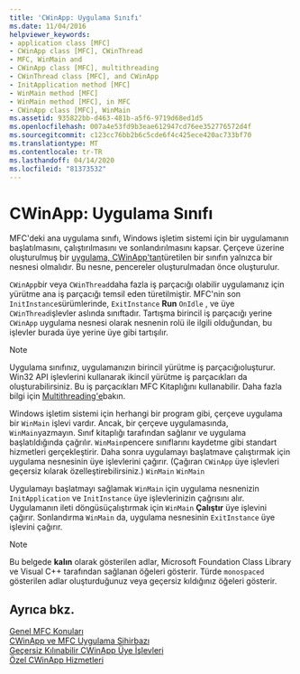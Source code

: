 ```yaml
---
title: 'CWinApp: Uygulama Sınıfı'
ms.date: 11/04/2016
helpviewer_keywords:
- application class [MFC]
- CWinApp class [MFC], CWinThread
- MFC, WinMain and
- CWinApp class [MFC], multithreading
- CWinThread class [MFC], and CWinApp
- InitApplication method [MFC]
- WinMain method [MFC]
- WinMain method [MFC], in MFC
- CWinApp class [MFC], WinMain
ms.assetid: 935822bb-d463-481b-a5f6-9719d68ed1d5
ms.openlocfilehash: 007a4e53fd9b3eae612947cd76ee352776572d4f
ms.sourcegitcommit: c123cc76bb2b6c5cde6f4c425ece420ac733bf70
ms.translationtype: MT
ms.contentlocale: tr-TR
ms.lasthandoff: 04/14/2020
ms.locfileid: "81373532"
---
```

# <a name="cwinapp-the-application-class"></a>CWinApp: Uygulama Sınıfı

MFC'deki ana uygulama sınıfı, Windows işletim sistemi için bir uygulamanın başlatılmasını, çalıştırılmasını ve sonlandırılmasını kapsar. Çerçeve üzerine oluşturulmuş bir [uygulama, CWinApp'tan](../mfc/reference/cwinapp-class.md)türetilen bir sınıfın yalnızca bir nesnesi olmalıdır. Bu nesne, pencereler oluşturulmadan önce oluşturulur.

`CWinApp`bir veya `CWinThread`daha fazla iş parçacığı olabilir uygulamanız için yürütme ana iş parçacığı temsil eden türetilmiştir. MFC'nin son `InitInstance`sürümlerinde, `ExitInstance` **Run** `OnIdle` , ve üye `CWinThread`işlevler aslında sınıftadır. Tartışma birincil iş parçacığı yerine `CWinApp` uygulama nesnesi olarak nesnenin rolü ile ilgili olduğundan, bu işlevler burada üye yerine üye gibi tartışılır.

> [!NOTE]
> Uygulama sınıfınız, uygulamanızın birincil yürütme iş parçacığıoluşturur. Win32 API işlevlerini kullanarak ikincil yürütme iş parçacıkları da oluşturabilirsiniz. Bu iş parçacıkları MFC Kitaplığını kullanabilir. Daha fazla bilgi için [Multithreading'e](../parallel/multithreading-support-for-older-code-visual-cpp.md)bakın.

Windows işletim sistemi için herhangi bir program gibi, çerçeve uygulama bir `WinMain` işlevi vardır. Ancak, bir çerçeve uygulamasında, `WinMain`yazmayın. Sınıf kitaplığı tarafından sağlanır ve uygulama başlatıldığında çağrılır. `WinMain`pencere sınıflarını kaydetme gibi standart hizmetleri gerçekleştirir. Daha sonra uygulamayı başlatmave çalıştırmak için uygulama nesnesinin üye işlevlerini çağırır. (Çağıran `CWinApp` üye işlevleri geçersiz kılarak özelleştirebilirsiniz.) `WinMain` `WinMain`

Uygulamayı başlatmayı sağlamak `WinMain` için uygulama nesnenizin `InitApplication` ve `InitInstance` üye işlevlerinizin çağrısını alır. Uygulamanın ileti döngüsüçalıştırmak için `WinMain` **Çalıştır** üye işlevini çağırır. Sonlandırma `WinMain` da, uygulama nesnesinin `ExitInstance` üye işlevini çağırır.

> [!NOTE]
> Bu belgede **kalın** olarak gösterilen adlar, Microsoft Foundation Class Library ve Visual C++ tarafından sağlanan öğeleri gösterir. Türde `monospaced` gösterilen adlar oluşturduğunuz veya geçersiz kıldığınız öğeleri gösterir.

## <a name="see-also"></a>Ayrıca bkz.

[Genel MFC Konuları](../mfc/general-mfc-topics.md)<br/>
[CWinApp ve MFC Uygulama Sihirbazı](../mfc/cwinapp-and-the-mfc-application-wizard.md)<br/>
[Geçersiz Kılınabilir CWinApp Üye İşlevleri](../mfc/overridable-cwinapp-member-functions.md)<br/>
[Özel CWinApp Hizmetleri](../mfc/special-cwinapp-services.md)
